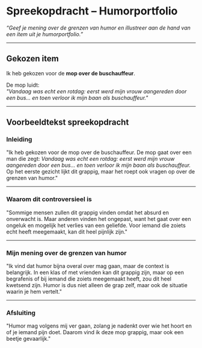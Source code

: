 # Spreekopdracht – Humorportfolio

*“Geef je mening over de grenzen van humor en illustreer aan de hand van een item uit je humorportfolio.”*

---

## Gekozen item
Ik heb gekozen voor de **mop over de buschauffeur**.

De mop luidt:  
*"Vandaag was echt een rotdag: eerst werd mijn vrouw aangereden door een bus… en toen verloor ik mijn baan als buschauffeur."*

---

## Voorbeeldtekst spreekopdracht

### Inleiding
"Ik heb gekozen voor de mop over de buschauffeur. De mop gaat over een man die zegt: *Vandaag was echt een rotdag: eerst werd mijn vrouw aangereden door een bus… en toen verloor ik mijn baan als buschauffeur.* Op het eerste gezicht lijkt dit grappig, maar het roept ook vragen op over de grenzen van humor."

---

### Waarom dit controversieel is
"Sommige mensen zullen dit grappig vinden omdat het absurd en onverwacht is. Maar anderen vinden het ongepast, want het gaat over een ongeluk en mogelijk het verlies van een geliefde. Voor iemand die zoiets echt heeft meegemaakt, kan dit heel pijnlijk zijn."

---

### Mijn mening over de grenzen van humor
"Ik vind dat humor bijna overal over mag gaan, maar de context is belangrijk. In een klas of met vrienden kan dit grappig zijn, maar op een begrafenis of bij iemand die zoiets meegemaakt heeft, zou dit heel kwetsend zijn. Humor is dus niet alleen de grap zelf, maar ook de situatie waarin je hem vertelt."

---

### Afsluiting
"Humor mag volgens mij ver gaan, zolang je nadenkt over wie het hoort en of je iemand pijn doet. Daarom vind ik deze mop grappig, maar ook een beetje gevaarlijk."
